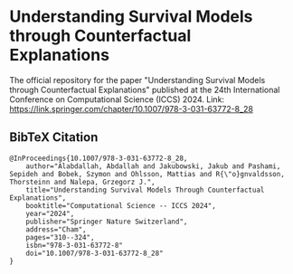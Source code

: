 # Understanding Survival Models through Counterfactual Explanations


The official repository for the paper "Understanding Survival Models through Counterfactual Explanations" published at the 24th International Conference on Computational Science (ICCS) 2024.
Link: https://link.springer.com/chapter/10.1007/978-3-031-63772-8_28

## BibTeX Citation
```
@InProceedings{10.1007/978-3-031-63772-8_28,
    author="Alabdallah, Abdallah and Jakubowski, Jakub and Pashami, Sepideh and Bobek, Szymon and Ohlsson, Mattias and R{\"o}gnvaldsson, Thorsteinn and Nalepa, Grzegorz J.",
    title="Understanding Survival Models Through Counterfactual Explanations",
    booktitle="Computational Science -- ICCS 2024",
    year="2024",
    publisher="Springer Nature Switzerland",
    address="Cham",
    pages="310--324",
    isbn="978-3-031-63772-8"
    doi="10.1007/978-3-031-63772-8_28"
}

```

